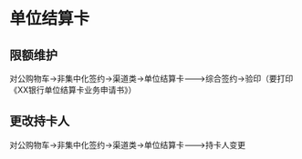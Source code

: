 # 单位结算卡

## 限额维护

对公购物车->非集中化签约->渠道类->单位结算卡--->综合签约->验印（要打印《XX银行单位结算卡业务申请书》）

## 更改持卡人

对公购物车->非集中化签约->渠道类->单位结算卡--->持卡人变更

